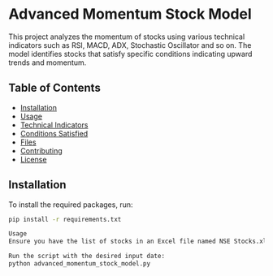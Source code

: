 # Advanced Momentum Stock Model

This project analyzes the momentum of stocks using various technical indicators such as RSI, MACD, ADX, Stochastic Oscillator and so on. The model identifies stocks that satisfy specific conditions indicating upward trends and momentum.

## Table of Contents

- [Installation](#installation)
- [Usage](#usage)
- [Technical Indicators](#technical-indicators)
- [Conditions Satisfied](#conditions-satisfied)
- [Files](#files)
- [Contributing](#contributing)
- [License](#license)

## Installation

To install the required packages, run:

```sh
pip install -r requirements.txt

Usage
Ensure you have the list of stocks in an Excel file named NSE Stocks.xlsx with a column Ticker containing the stock symbols. Save this file in the same directory as the script.

Run the script with the desired input date:
python advanced_momentum_stock_model.py


